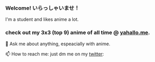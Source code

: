 ### Welcome! いらっしゃいませ！

I'm a student and likes anime a lot.

### check out my 3x3 (top 9) anime of all time @ [yahallo.me](https://yahalo.me). 

💬 Ask me about anything, espeacially with anime.

📫 How to reach me: just dm me on my [twitter](https://twitter.com/yahalloe): 
